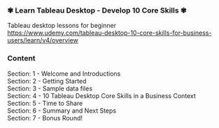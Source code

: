 ### ✾ Learn Tableau Desktop - Develop 10 Core Skills ✾
Tableau desktop lessons for beginner <br>
https://www.udemy.com/tableau-desktop-10-core-skills-for-business-users/learn/v4/overview 
<br>

### Content <br>
Section: 1 - Welcome and Introductions <br>
Section: 2 - Getting Started <br>
Section: 3 - Sample data files <br>
Section: 4 - 10 Tableau Desktop Core Skills in a Business Context <br>
Section: 5 - Time to Share <br>
Section: 6 - Summary and Next Steps <br>
Section: 7 - Bonus Round! <br>

